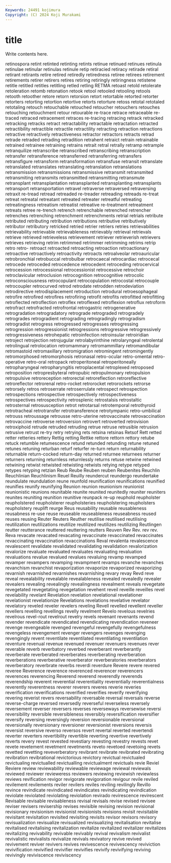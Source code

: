 ```yaml
---
Keywords: 24491 kojimura
Copyright: (C) 2024 Koji Murakami
---
```


# title

Write contents here.




retinospora retint retinted retinting retints retinue retinued retinues retinula retinulae
retinular retinulas retinule retip retiracied retiracy retirade retiral retirant retirants
retire retired retiredly retiredness retiree retirees retirement retirements retirer retirers
retires retiring retiringly retiringness retistene retitle retitled retitles retitling retled
retling RETMA retoast retold retolerate retoleration retomb retonation retook retool
retooled retooling retools retooth retoother retore retorn retorsion retort retortable
retorted retorter retorters retorting retortion retortive retorts retorture retoss retotal
retotaled retotaling retouch retouchable retouched retoucher retouchers retouches retouching retouchment
retour retourable re-trace retrace retraceable re-traced retraced retracement retraces re-tracing
retracing retrack retracked retracking retracks retract retractability retractable retractation retracted
retractibility retractible retractile retractility retracting retraction retractions retractive retractively retractiveness
retractor retractors retracts retrad retrade retraded retrading retradition retrahent retraict
retrain retrainable retrained retrainee retraining retrains retrait retral retrally retramp
retrample retranquilize retranscribe retranscribed retranscribing retranscription retransfer retransference retransferred retransferring
retransfers retransfigure retransform retransformation retransfuse retransit retranslate retranslated retranslates retranslating
retranslation retranslations retransmission retransmissions retransmissive retransmit retransmited retransmiting retransmits retransmitted
retransmitting retransmute retransplant retransplantation retransplanted retransplanting retransplants retransport retransportation retravel
retraverse retraversed retraversing retraxit re-tread retread retreaded re-treader retreading retreads
re-treat retreat retreatal retreatant retreated retreater retreatful retreating retreatingness retreatism
retreatist retreative re-treatment retreatment retreats retree re-trench retrench retrenchable retrenched
retrencher retrenches retrenching retrenchment retrenchments retrial retrials retribute retributed retributing
retribution retributions retributive retributively retributor retributory retricked retried retrier retriers
retries retrievabilities retrievability retrievable retrievableness retrievably retrieval retrievals retrieve retrieved
retrieveless retrievement retriever retrieverish retrievers retrieves retrieving retrim retrimmed retrimmer
retrimming retrims retrip retro retro- retroact retroacted retroacting retroaction retroactionary
retroactive retroactively retroactivity retroacts retroalveolar retroauricular retrobronchial retrobuccal retrobulbar retrocaecal
retrocardiac retrocecal retrocede retroceded retrocedence retrocedent retroceding retrocervical retrocession retrocessional
retrocessionist retrocessive retrochoir retroclavicular retroclusion retrocognition retrocognitive retrocolic retroconsciousness retrocopulant
retrocopulation retrocostal retrocouple retrocoupler retrocurved retrod retrodate retrodden retrodeviation retrodirective
retrodisplacement retroduction retrodural retroesophageal retrofire retrofired retrofires retrofiring retrofit retrofits
retrofitted retrofitting retroflected retroflection retroflex retroflexed retroflexion retroflux retroform retrofract
retrofracted retrofrontal retrogastric retrogenerative retrogradation retrogradatory retrograde retrograded retrogradely retrogrades
retrogradient retrograding retrogradingly retrogradism retrogradist retrogress retrogressed retrogresses retrogressing retrogression
retrogressionist retrogressions retrogressive retrogressively retrogressiveness retrohepatic retroinfection retroinsular retroiridian retroject
retrojection retrojugular retrolabyrinthine retrolaryngeal retrolental retrolingual retrolocation retromammary retromammillary retromandibular
retromastoid retromaxillary retromigration retromingent retromingently retromorphosed retromorphosis retronasal retro-ocular retro-omental
retro-operative retro-oral retropack retroperitoneal retroperitoneally retropharyngeal retropharyngitis retroplacental retroplexed retroposed
retroposition retropresbyteral retropubic retropulmonary retropulsion retropulsive retroreception retrorectal retroreflection retroreflective
retroreflector retrorenal retro-rocket retrorocket retrorockets retrorse retrorsely retros retroserrate retroserrulate
retrospect retrospection retrospections retrospective retrospectively retrospectiveness retrospectives retrospectivity retrosplenic retrostalsis
retrostaltic retrosternal retrosusception retrot retrotarsal retrotemporal retrothyroid retrotracheal retrotransfer retrotransference
retrotympanic retro-umbilical retrouss retroussage retrousse retro-uterine retrovaccinate retrovaccination retrovaccine retroverse
retroversion retrovert retroverted retrovision retroxiphoid retrude retruded retruding retrue retruse
retrusible retrusion retrusive retrust re-try retry retrying rets retsina retsinas
Retsof Rett retted retter retteries rettery Rettig retting Rettke rettore
rettorn rettory retube retuck retumble retumescence retund retunded retunding retune
retuned retunes retuning returban returf returfer re-turn return returnability returnable
return-cocked return-day returned returnee returnees returner returners returning returnless returnlessly
returns retuse retwine retwined retwining retwist retwisted retwisting retwists retying
retype retyped retypes retyping retzian Reub Reube Reuben reuben Reubenites
Reuchlin Reuchlinian Reuchlinism Reuel Reuilly reundercut reundergo reundertake reundulate reundulation
reune reunfold reunification reunifications reunified reunifies reunify reunifying Reunion reunion
reunionism reunionist reunionistic reunions reunitable reunite reunited reunitedly reuniter reuniters
reunites reuniting reunition reunitive reunpack re-up reuphold reupholster reupholstered reupholsterer
reupholsteries reupholstering reupholsters reupholstery reuplift reurge Reus reusability reusable reusableness
reusabness re-use reuse reuseable reuseableness reuseabness reused reuses reusing Reuter
Reuters Reuther reutilise reutilised reutilising reutilization reutilizations reutilize reutilized reutilizes
reutilizing Reutlingen reutter reutterance reuttered reuttering reutters Reuven Rev Rev.
rev rev. Reva revacate revacated revacating revaccinate revaccinated revaccinates revaccinating
revaccination revaccinations Reval revalenta revalescence revalescent revalidate revalidated revalidating revalidation
revalorization revalorize revaluate revaluated revaluates revaluating revaluation revaluations revalue revalued
revalues revaluing revamp revamped revamper revampers revamping revampment revamps revanche
revanches revanchism revanchist revaporization revaporize revaporized revaporizing revarnish revarnished revarnishes
revarnishing revary revay Revd reve reveal revealability revealable revealableness revealed
revealedly revealer revealers revealing revealingly revealingness revealment reveals revegetate revegetated
revegetating revegetation revehent reveil reveille reveilles revel revelability revelant Revelation
revelation revelational revelationer revelationist revelationize Revelations revelations revelative revelator revelatory
reveled reveler revelers reveling Revell revelled revellent reveller revellers revelling
revellings revelly revelment Revelo revelous revelries revelrous revel-rout revelrout revelry
revels revenant revenants revend revender revendicate revendicated revendicating revendication reveneer
revenge revengeable revenged revengeful revengefully revengefulness revengeless revengement revenger revengers
revenges revenging revengingly revent reventilate reventilated reventilating reventilation reventure revenual
revenue revenued revenuer revenuers revenues rever reverable reverb reverbatory reverbed
reverberant reverberantly reverberate reverberated reverberates reverberating reverberation reverberations reverberative reverberator
reverberatories reverberators reverberatory reverbrate reverbs reverdi reverdure Revere revere revered
reveree Reverence reverence reverenced reverencer reverencers reverences reverencing Reverend reverend
reverendly reverends reverendship reverent reverential reverentiality reverentially reverentialness reverently reverentness
reverer reverers reveres reverie reveries reverification reverifications reverified reverifies reverify
reverifying revering reverist revers reversability reversable reversal reversals reverse reverse-charge
reversed reversedly reverseful reverseless reversely reversement reverser reversers reverses reverseways
reversewise reversi reversibility reversible reversibleness reversibly reversification reversifier reversify reversing
reversingly reversion reversionable reversional reversionally reversionary reversioner reversionist reversions reversis
reversist reversive reverso reversos revert revertal reverted revertendi reverter reverters
revertibility revertible reverting revertive revertively reverts revery revest revested revestiary
revesting revestry revests revet revete revetement revetment revetments reveto revetoed
revetoing revets revetted revetting reveverberatory revibrant revibrate revibrated revibrating revibration
revibrational revictorious revictory revictual revictualed revictualing revictualled revictualling revictualment revictuals
revie Reviel Reviere review reviewability reviewable reviewage reviewal reviewals reviewed
reviewer revieweress reviewers reviewing reviewish reviewless reviews revification revigor revigorate
revigoration revigour revile reviled revilement revilements reviler revilers reviles reviling
revilingly Revillo revince revindicate revindicated revindicates revindicating revindication reviolate reviolated
reviolating reviolation revirado revirescence revirescent Revisable revisable revisableness revisal revisals
revise revised revisee reviser revisers revisership revises revisible revising revision
revisional revisionary revisionism revisionist revisionists revisions revisit revisitable revisitant revisitation
revisited revisiting revisits revisor revisors revisory revisualization revisualize revisualized revisualizing
revitalisation revitalise revitalised revitalising revitalization revitalize revitalized revitalizer revitalizes revitalizing
revivability revivable revivably revival revivalism revivalist revivalistic revivalists revivalize revivals
revivatory revive revived revivement reviver revivers revives revivescence revivescency reviviction
revivification revivified revivifier revivifies revivify revivifying reviving revivingly reviviscence reviviscency
